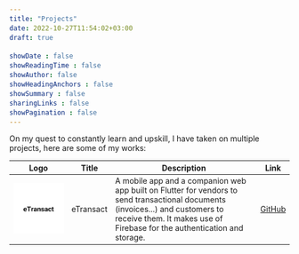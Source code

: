 ```yaml
---
title: "Projects"
date: 2022-10-27T11:54:02+03:00
draft: true

showDate : false
showReadingTime : false
showAuthor: false
showHeadingAnchors : false
showSummary : false
sharingLinks : false
showPagination : false
---
```


On my quest to constantly learn and upskill, I have taken on multiple projects, here are some of my works:

<table>
    <thead>
        <tr>
            <th>Logo</th>
            <th>Title</th>
            <th>Description</th>
            <th>Link</th>
        </tr>
    </thead>
    <tbody>
         <tr>
            <td><img class="customEntitityAlbum" src="etransact-text-logo.png"/></td>
            <td>eTransact</td>
            <td>A mobile app and a companion web app built on Flutter for vendors to send transactional documents (invoices...) and customers to receive them. It makes use of Firebase for the authentication and storage. </td>
            <td><a target="_blank" href="https://github.com/insidemordecai/etransact/">GitHub</a></td>
        </tr>
    </tbody>
</table>